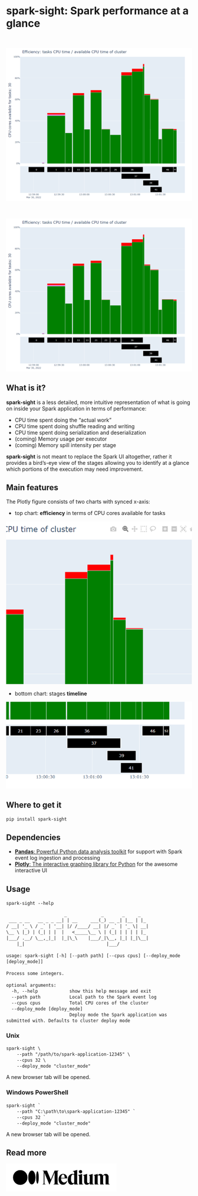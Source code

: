 # spark-sight: Spark performance at a glance

<br/>

[<img src="images/chrome_366lyjRAot.gif">](https://medium.com/@alfredo.fomitchenko/spark-sight-spark-performance-at-a-glance-c2316d2a251b)

<br/>

[<img src="images/chrome_7fwtosJQ0I.gif">](https://medium.com/@alfredo.fomitchenko/spark-sight-spark-performance-at-a-glance-c2316d2a251b)

## What is it?
**spark-sight** is a less detailed, more intuitive representation 
of what is going on inside your Spark application in terms of performance:

* CPU time spent doing the “actual work”
* CPU time spent doing shuffle reading and writing
* CPU time spent doing serialization and deserialization
* (coming) Memory usage per executor
* (coming) Memory spill intensity per stage

**spark-sight** is not meant to replace the Spark UI altogether,
rather it provides a bird’s-eye view of the stages
allowing you to identify at a glance 
which portions of the execution may need improvement.

## Main features
The Plotly figure consists of two charts with synced x-axis:
* top chart: **efficiency** in terms of CPU cores available for tasks

![](images/chrome_Z4O7K79Pgk.gif)

* bottom chart: stages **timeline**

![](images/chrome_pL0UHBeNIo.gif)

## Where to get it

```shell
pip install spark-sight
```

## Dependencies

* [**Pandas**: Powerful Python data analysis toolkit](https://github.com/pandas-dev/pandas) 
  for support with Spark event log ingestion and processing 
* [**Plotly**: The interactive graphing library for Python](https://github.com/plotly/plotly.py) 
  for the awesome interactive UI

## Usage

```shell
spark-sight --help
```

```
                      _             _       _     _
 ___ _ __   __ _ _ __| | __     ___(_) __ _| |__ | |_
/ __| '_ \ / _` | '__| |/ /____/ __| |/ _` | '_ \| __|
\__ \ |_) | (_| | |  |   <_____\__ \ | (_| | | | | |_
|___/ .__/ \__,_|_|  |_|\_\    |___/_|\__, |_| |_|\__|
    |_|                               |___/

usage: spark-sight [-h] [--path path] [--cpus cpus] [--deploy_mode [deploy_mode]]

Process some integers. 

optional arguments:
  -h, --help            show this help message and exit
  --path path           Local path to the Spark event log
  --cpus cpus           Total CPU cores of the cluster
  --deploy_mode [deploy_mode]
                        Deploy mode the Spark application was submitted with. Defaults to cluster deploy mode
```

### Unix

```shell
spark-sight \
    --path "/path/to/spark-application-12345" \
    --cpus 32 \
    --deploy_mode "cluster_mode"
```

A new browser tab will be opened.

### Windows PowerShell

```shell
spark-sight `
    --path "C:\path\to\spark-application-12345" `
    --cpus 32 `
    --deploy_mode "cluster_mode"
```

A new browser tab will be opened.

## Read more

[<img src="images/logo_medium.png" width="300">](https://medium.com/@alfredo.fomitchenko/spark-sight-spark-performance-at-a-glance-c2316d2a251b)
